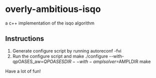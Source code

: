 overly-ambitious-isqo
=====================

a c++ implementation of the isqo algorithm

Instructions
------------
1. Generate configure script by running
    autoreconf -fvi
2. Run the configure script and make
    ./configure --with-qpOASES_aw=$QPOASESDIR --with-amplsolver=$AMPLDIR
    make

Have a lot of fun!
